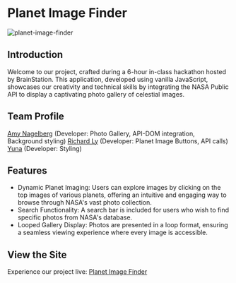 # Planet Image Finder
![planet-image-finder](https://github.com/anagelberg/anagelberg/assets/62032317/186343d4-31f0-4362-886b-a1b53c63d0ca)

## Introduction
Welcome to our project, crafted during a 6-hour in-class hackathon hosted by BrainStation. This application, developed using vanilla JavaScript, showcases our creativity and technical skills by integrating the NASA Public API to display a captivating photo gallery of celestial images.

## Team Profile
[Amy Nagelberg](https://www.linkedin.com/in/amy-nagelberg/) (Developer: Photo Gallery, API-DOM integration, Background styling)
[Richard Ly](https://www.linkedin.com/in/richard-ly19/) (Developer: Planet Image Buttons, API calls)
[Yuna](https://www.linkedin.com/in/yuna--li/) (Developer: Styling)

## Features
- Dynamic Planet Imaging: Users can explore images by clicking on the top images of various planets, offering an intuitive and engaging way to browse through NASA's vast photo collection.
- Search Functionality: A search bar is included for users who wish to find specific photos from NASA's database.
- Looped Gallery Display: Photos are presented in a loop format, ensuring a seamless viewing experience where every image is accessible.

## View the Site
Experience our project live: [Planet Image Finder](planet-image-finder.amy-nagelberg.dev)
